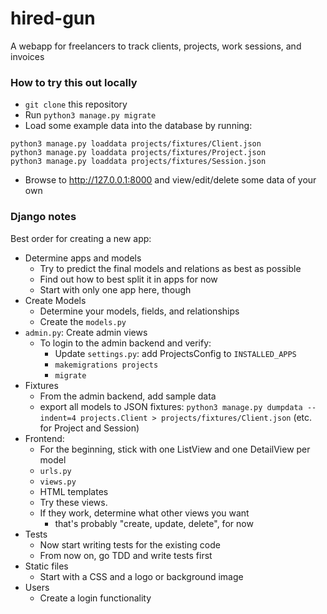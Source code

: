 # hired-gun

A webapp for freelancers to track clients, projects, work sessions, and invoices

### How to try this out locally

- `git clone` this repository
- Run `python3 manage.py migrate`
- Load some example data into the database by running:
```
python3 manage.py loaddata projects/fixtures/Client.json 
python3 manage.py loaddata projects/fixtures/Project.json 
python3 manage.py loaddata projects/fixtures/Session.json 
```
- Browse to <http://127.0.0.1:8000> and view/edit/delete some data of your own

### Django notes

Best order for creating a new app:

- Determine apps and models
  - Try to predict the final models and relations as best as possible
  - Find out how to best split it in apps for now
  - Start with only one app here, though
- Create Models
  - Determine your models, fields, and relationships
  - Create the `models.py`
- `admin.py`: Create admin views
  - To login to the admin backend and verify:
    - Update `settings.py`: add ProjectsConfig to `INSTALLED_APPS`
    - `makemigrations projects` 
    - `migrate`
- Fixtures
  - From the admin backend, add sample data
  - export all models to JSON fixtures: `python3 manage.py dumpdata --indent=4 projects.Client > projects/fixtures/Client.json` (etc. for Project and Session)
- Frontend:
  - For the beginning, stick with one ListView and one DetailView per model
  - `urls.py`
  - `views.py`
  - HTML templates
  - Try these views.
  - If they work, determine what other views you want
	- that's probably "create, update, delete", for now
- Tests
  - Now start writing tests for the existing code
  - From now on, go TDD and write tests first
- Static files
  - Start with a CSS and a logo or background image
- Users
  - Create a login functionality
